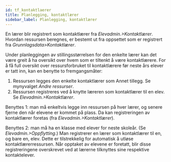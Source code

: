 ```yaml
---
id: tf_kontaktlaerer
title: Planlegging, kontaktlærer
sidebar_label: Planlegging, kontaktlærer
---
```

En lærer blir registrert som kontaktlærer fra _Elevadmin.>Kontaktlærer_. Hvordan ressursen beregnes, er bestemt ut fra oppsettet som er registrert fra _Grunnlagsdata>Kontaktlærer_.

Under planleggingen av stillingsstørrelsen for den enkelte lærer kan det være greit å ha oversikt over hvem som er tiltenkt å være kontaktlærere.
For å få full oversikt over ressursforbruket til kontaktlærere før neste års elever er tatt inn, kan en benytte to fremgangsmåter:

1. Ressursen legges den enkelte kontaktlærer som Annet tillegg. Se mynyvalget _Andre ressurser_.
2. Ressursen registreres ved å knytte læreren som kontaktlærer til en elev. Se _Elevadmin.>Kontaktlærer_.
 
Benyttes 1: man må enkeltvis legge inn ressursen på hver lærer, og senere fjerne den når elevene er kommet på plass. Da kan registreringen av kontaktlærer foretas (fra _Elevadmin.>Kontaktlærer_). 

Benyttes 2: man må ha en klasse med elever for neste skoleår. (Se _Elevadmin.>Oppflytting_.) Man registrerer en lærer som kontaktlærer til en, og bare en, elev. Dette er tilstrekkelig for automatisk å utløse kontaktlærerressursen. Når opptaket av elevene er foretatt, blir disse registreringene overskrevet ved at lærerne tilknyttes sine respektive kontaktelever. 
